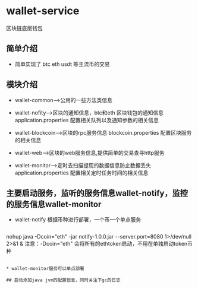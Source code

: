 # wallet-service
区块链底层钱包

## 简单介绍
* 简单实现了 btc eth usdt 等主流币的交易

## 模块介绍
* wallet-common-->公用的一些方法类信息

* wallet-nofity-->区块的通知信息，btc和eth 区块钱包的通知信息
        application.properties 配置相关队列以及通知参数的相关信息
        
* wallet-blockcoin-->区块的rpc服务信息
        blockcoin.properties 配置区块服务的相关信息

* wallet-web-->区块的web服务信息,提供简单的交易查寻http服务
        
* wallet-monitor-->定时去扫描提现的数据信息防止数据丢失
        application.properties 配置相关定时任务时间的相关信息

##  主要启动服务，监听的服务信息wallet-notify，监控的服务信息wallet-monitor

* wallet-notify 根据币种进行部署，一个币一个单点服务
 
 
  ```
 nohup java -Dcoin="eth" -jar notify-1.0.0.jar --server.port=8080 1>/dev/null 2>&1 &
  注意：-Dcoin="eth" 会将所有的ethtoken启动，不用在单独启动token币种
   ```
   
* wallet-monitor服务可以单点部署

## 启动添加java jvm的配置信息，同时关注下gc的日志
